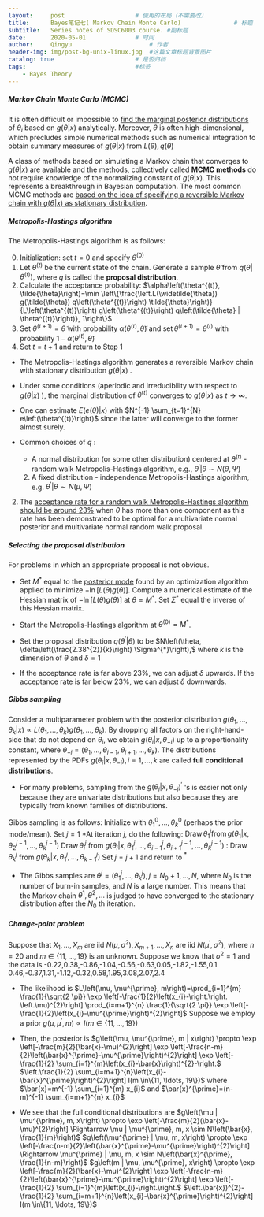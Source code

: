 ```yaml
---
layout:     post                    # 使用的布局（不需要改）
title:      Bayes笔记七( Markov Chain Monte Carlo)               # 标题
subtitle:   Series notes of SDSC6003 course. #副标题
date:       2020-05-01              # 时间
author:     Qingyu                      # 作者
header-img: img/post-bg-unix-linux.jpg  #这篇文章标题背景图片
catalog: true                       # 是否归档
tags:                               #标签
    - Bayes Theory
---
```


##### Markov Chain Monte Carlo (MCMC)

It is often difficult or impossible to <u>find the marginal posterior distributions</u> of $\theta_{i}$ based on $g(\theta | x)$ analytically. Moreover, $\theta$ is often high-dimensional, which precludes simple numerical methods such as numerical integration to obtain summary measures of $g(\theta | x)$ from $L(\theta), q(\theta)$

A class of methods based on simulating a Markov chain that converges to $g(\theta | x)$ are available and the methods, collectively called **MCMC methods** do not require knowledge of the normalizing constant of $g(\theta | x)$. This represents a breakthrough in Bayesian computation. The most common MCMC methods are <u>based on the idea of specifying a reversible Markov chain with $g(\theta | x)$ as stationary distribution</u>.

##### Metropolis-Hastings algorithm

The Metropolis-Hastings algorithm is as follows:

0. Initialization: set $t=0$ and specify $\theta^{(0)}$
1. Let $\theta^{(t)}$ be the current state of the chain. Generate a sample $\tilde{\theta}$ from $q\left(\theta | \theta^{(t)}\right),$ where $q$ is called the **proposal distribution**.
2. Calculate the acceptance probability:
   $\alpha\left(\theta^{(t)}, \tilde{\theta}\right)=\min \left\{\frac{\left.L(\widetilde{\theta}) g(\tilde{\theta}) q\left(\theta^{(t)}\right) \tilde{\theta}\right)}{L\left(\theta^{(t)}\right) g\left(\theta^{(t)}\right) q\left(\tilde{\theta} | \theta^{(t)}\right)}, 1\right\}$
3. Set $\theta^{(t+1)}=\tilde{\theta}$ with probability $\alpha\left(\theta^{(t)}, \tilde{\theta}\right)$ and $\operatorname{set} \theta^{(t+1)}=\theta^{(t)}$ with
   probability $1-\alpha\left(\theta^{(t)}, \tilde{\theta}\right)$
4. Set $t=t+1$ and return to Step 1

- The Metropolis-Hastings algorithm generates a reversible Markov chain with stationary distribution $g(\theta | x)$ .

- Under some conditions (aperiodic and irreducibility with respect to $g(\theta | x)$ ), the marginal distribution of $\theta^{(t)}$ converges to $g(\theta | x)$ as $t \rightarrow \infty$.

- One can estimate $E(e(\theta) | x)$ with $N^{-1} \sum_{t=1}^{N} e\left(\theta^{(t)}\right)$ since the latter will converge to the former almost surely.

- Common choices of $q$ :

  - A normal distribution (or some other distribution) centered at $\theta^{(t)}$ - random walk Metropolis-Hastings algorithm, e.g., $\theta^{\prime} | \theta \sim N(\theta, \Psi)$

  2. A fixed distribution - independence Metropolis-Hastings algorithm, e.g. $\theta^{\prime} | \theta \sim N(\mu, \Psi)$

2. The <u>acceptance rate for a random walk Metropolis-Hastings algorithm should be around 23%</u> when $\theta$ has more than one component as this rate has been demonstrated to be optimal for a multivariate normal posterior and multivariate normal random walk proposal.

##### Selecting the proposal distribution

For problems in which an appropriate proposal is not obvious.

- Set $M^{*}$ equal to the <u>posterior mode</u> found by an optimization algorithm applied to minimize $-\ln [L(\theta) g(\theta)] .$ Compute a numerical estimate of the Hessian matrix of $-\ln [L(\theta) g(\theta)]$ at $\theta=M^{*} .$ Set $\Sigma^{*}$ equal the inverse of this Hessian matrix.

- Start the Metropolis-Hastings algorithm at $\theta^{(0)}=M^{*}$.
- Set the proposal distribution $q\left(\theta^{\prime} | \theta\right)$ to be $N\left(\theta, \delta\left(\frac{2.38^{2}}{k}\right) \Sigma^{*}\right),$ where $k$ is the dimension of $\theta$ and $\delta=1$
- If the acceptance rate is far above $23 \%,$ we can adjust $\delta$ upwards. If the acceptance rate is far below $23 \%$, we can adjust $\delta$ downwards.

##### Gibbs sampling

Consider a multiparameter problem with the posterior distribution $g\left(\theta_{1}, \ldots, \theta_{k} | x\right) \propto L\left(\theta_{1}, \ldots, \theta_{k}\right) g\left(\theta_{1}, \ldots, \theta_{k}\right)$. By dropping all factors on the right-hand-side that do not depend on $\theta_{i},$ we obtain $g\left(\theta_{i} | x, \theta_{-i}\right)$ up to a proportionality constant, where $\theta_{-i}=\left(\theta_{1}, \ldots, \theta_{i-1}, \theta_{i+1}, \ldots, \theta_{k}\right)$. The distributions represented by the PDFs $g\left(\theta_{i} | x, \theta_{-i}\right), i=1, \ldots, k$ are called **full conditional distributions**.

- For many problems, sampling from the $g\left(\theta_{i} | x, \theta_{-i}\right)^{\prime}$ 's is easier not only because they are univariate distributions but also because they are typically from known families of distributions.

Gibbs sampling is as follows:
Initialize with $\theta_{1}^{0}, \ldots, \theta_{k}^{0}$ (perhaps the prior mode/mean). Set $j=1$ $* \mathrm{At}$ iteration $j,$ do the following:
$\operatorname{Draw} \theta_{1}^{j} \operatorname{from} g\left(\theta_{1} | x, \theta_{2}^{j-1}, \ldots, \theta_{k}^{j-1}\right)$
$\operatorname{Draw} \theta_{i}^{j}$ from $g\left(\theta_{i} | x, \theta_{1}^{j}, \ldots, \theta_{i-1}^{j}, \theta_{i+1}^{j-1}, \ldots, \theta_{k}^{j-1}\right)$
:
$\operatorname{Draw} \theta_{k}^{j}$ from $g\left(\theta_{k} | x, \theta_{1}^{j}, \ldots, \theta_{k-1}^{j}\right)$
Set $j=j+1$ and return to $^{*}$

- The Gibbs samples are $\theta^{j}=\left(\theta_{1}^{j}, \ldots, \theta_{k}^{j}\right), j=N_{0}+1, \ldots, N,$ where $N_{0}$ is the number of burn-in samples, and $N$ is a large number. This means that the Markov chain $\theta^{1}, \theta^{2}, \ldots$ is judged to have converged to the stationary distribution after the $N_{0}$ th iteration.

##### Change-point problem

Suppose that $X_{1}, \ldots, X_{m}$ are iid $N\left(\mu, \sigma^{2}\right), X_{m+1}, \ldots, X_{n}$ are iid $N\left(\mu^{\prime}, \sigma^{2}\right),$ where $n=20$ and $m \in\{11, \ldots, 19\}$ is an unknown. Suppose we know that $\sigma^{2}=1$ and the data is -0.22,0.38,-0.86,-1.04,-0.56,-0.63,0.05,-1.82,-1.55,0.1 0.46,-0.37,1.31,-1.12,-0.32,0.58,1.95,3.08,2.07,2.4

- The likelihood is $L\left(\mu, \mu^{\prime}, m\right)=\prod_{i=1}^{m} \frac{1}{\sqrt{2 \pi}} \exp \left[-\frac{1}{2}\left(x_{i}-\right.\right. \left.\mu)^{2}\right] \prod_{i=m+1}^{n} \frac{1}{\sqrt{2 \pi}} \exp \left[-\frac{1}{2}\left(x_{i}-\mu^{\prime}\right)^{2}\right]$
  Suppose we employ a prior $g\left(\mu, \mu^{\prime}, m\right) \propto I(m \in\{11, \ldots, 19\})$
- Then, the posterior is $g\left(\mu, \mu^{\prime}, m | x\right) \propto \exp \left[-\frac{m}{2}(\bar{x}-\mu)^{2}\right] \exp \left[-\frac{n-m}{2}\left(\bar{x}^{\prime}-\mu^{\prime}\right)^{2}\right] \exp \left[-\frac{1}{2} \sum_{i=1}^{m}\left(x_{i}-\bar{x}\right)^{2}-\right.$
  $\left.\frac{1}{2} \sum_{i=m+1}^{n}\left(x_{i}-\bar{x}^{\prime}\right)^{2}\right] I(m \in\{11, \ldots, 19\})$
  where $\bar{x}=m^{-1} \sum_{i=1}^{m} x_{i}$ and $\bar{x}^{\prime}=(n-m)^{-1} \sum_{i=m+1}^{n} x_{i}$

- We see that the full conditional distributions are
  $g\left(\mu | \mu^{\prime}, m, x\right) \propto \exp \left[-\frac{m}{2}(\bar{x}-\mu)^{2}\right] \Rightarrow \mu | \mu^{\prime}, m, x \sim N\left(\bar{x}, \frac{1}{m}\right)$
  $g\left(\mu^{\prime} | \mu, m, x\right) \propto \exp \left[-\frac{n-m}{2}\left(\bar{x}^{\prime}-\mu^{\prime}\right)^{2}\right] \Rightarrow \mu^{\prime} | \mu, m, x \sim N\left(\bar{x}^{\prime}, \frac{1}{n-m}\right)$
  $g\left(m | \mu, \mu^{\prime}, x\right) \propto \exp \left[-\frac{m}{2}(\bar{x}-\mu)^{2}\right] \exp \left[-\frac{n-m}{2}\left(\bar{x}^{\prime}-\mu^{\prime}\right)^{2}\right] \exp \left[-\frac{1}{2} \sum_{i=1}^{m}\left(x_{i}-\right.\right.$
  $\left.\bar{x})^{2}-\frac{1}{2} \sum_{i=m+1}^{n}\left(x_{i}-\bar{x}^{\prime}\right)^{2}\right] I(m \in\{11, \ldots, 19\})$


